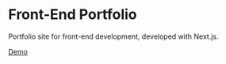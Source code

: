 # Front-End Portfolio
Portfolio site for front-end development, developed with Next.js.

[Demo](https://yumichen.github.io/portfolio/public/index.html)
